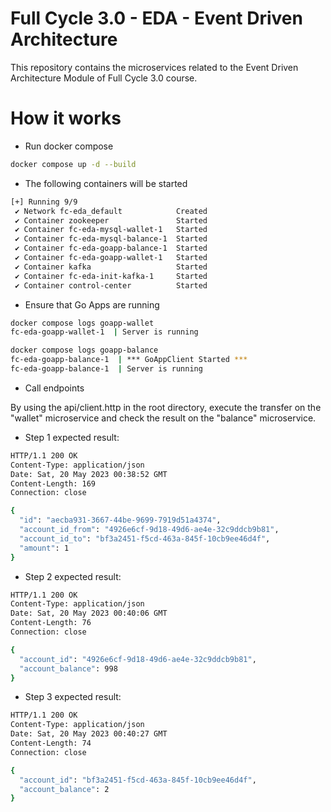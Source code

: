 # Full Cycle 3.0 - EDA - Event Driven Architecture

This repository contains the microservices related to the Event Driven Architecture Module of Full Cycle 3.0 course.

# How it works

- Run docker compose

```bash
docker compose up -d --build
```
- The following containers will be started
```bash
[+] Running 9/9
 ✔ Network fc-eda_default            Created                                                             0.0s 
 ✔ Container zookeeper               Started                                                             1.9s 
 ✔ Container fc-eda-mysql-wallet-1   Started                                                             2.2s 
 ✔ Container fc-eda-mysql-balance-1  Started                                                             2.2s 
 ✔ Container fc-eda-goapp-balance-1  Started                                                             2.8s 
 ✔ Container fc-eda-goapp-wallet-1   Started                                                             2.8s 
 ✔ Container kafka                   Started                                                             2.4s 
 ✔ Container fc-eda-init-kafka-1     Started                                                             2.3s 
 ✔ Container control-center          Started     
```

- Ensure that Go Apps are running
```bash
docker compose logs goapp-wallet
fc-eda-goapp-wallet-1  | Server is running

docker compose logs goapp-balance
fc-eda-goapp-balance-1  | *** GoAppClient Started ***
fc-eda-goapp-balance-1  | Server is running
```

- Call endpoints

By using the api/client.http in the root directory, execute the transfer on the "wallet" microservice and check the result on the "balance" microservice.

- Step 1 expected result:
```bash
HTTP/1.1 200 OK
Content-Type: application/json
Date: Sat, 20 May 2023 00:38:52 GMT
Content-Length: 169
Connection: close

{
  "id": "aecba931-3667-44be-9699-7919d51a4374",
  "account_id_from": "4926e6cf-9d18-49d6-ae4e-32c9ddcb9b81",
  "account_id_to": "bf3a2451-f5cd-463a-845f-10cb9ee46d4f",
  "amount": 1
}

```

- Step 2 expected result:
```bash
HTTP/1.1 200 OK
Content-Type: application/json
Date: Sat, 20 May 2023 00:40:06 GMT
Content-Length: 76
Connection: close

{
  "account_id": "4926e6cf-9d18-49d6-ae4e-32c9ddcb9b81",
  "account_balance": 998
}
```

- Step 3 expected result:
```bash
HTTP/1.1 200 OK
Content-Type: application/json
Date: Sat, 20 May 2023 00:40:27 GMT
Content-Length: 74
Connection: close

{
  "account_id": "bf3a2451-f5cd-463a-845f-10cb9ee46d4f",
  "account_balance": 2
}
```